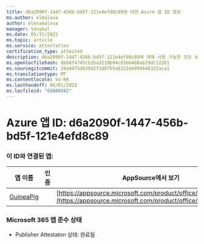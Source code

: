 ```yaml
---
title: d6a2090f-1447-456b-bd5f-121e4efd8c89에 대한 Azure 앱 ID 정보
ms.author: elmalova
author: elenamalova
manager: tonybal
ms.date: 05/31/2022
ms.topic: article
ms.service: attestation
certification_type: attested
description: d6a2090f-1447-456b-bd5f-121e4efd8c89에 대해 사용 가능한 모든 보안 및 규정 준수 정보입니다.
ms.openlocfilehash: 8bb8f4745cb2ba3219b94c65bb488ab29dc22261
ms.sourcegitcommit: 29a4475d630d2f1d0755a6322eb994646322aca1
ms.translationtype: MT
ms.contentlocale: ko-KR
ms.lasthandoff: 06/01/2022
ms.locfileid: "65809582"
---
```

# <a name="azure-app-id-d6a2090f-1447-456b-bd5f-121e4efd8c89"></a>Azure 앱 ID: d6a2090f-1447-456b-bd5f-121e4efd8c89


### <a name="apps-associated-with-this-id"></a>이 ID와 연결된 앱:
| **앱 이름** | **인증** | **AppSource에서 보기** |
|--------------|---------------|-----------------------|
| [GuineaPig](../forward/WA200003486.md) |  | [https://appsource.microsoft.com/product/office/WA200003486](https://appsource.microsoft.com/product/office/WA200003486) |

### <a name="microsoft-365-app-compliance-status"></a>Microsoft 365 앱 준수 상태
- Publisher Attestaton 상태: 완료됨
